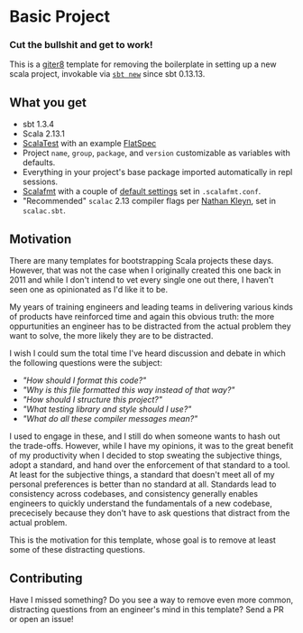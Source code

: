 # Basic Project

### Cut the bullshit and get to work!

This is a [giter8](http://www.foundweekends.org/giter8/index.html) template for removing
the boilerplate in setting up a new scala project, invokable via
[`sbt new`](https://www.scala-sbt.org/1.x/docs/sbt-new-and-Templates.html) since sbt 0.13.13.

## What you get

* sbt 1.3.4
* Scala 2.13.1
* [ScalaTest](http://www.scalatest.org/) with an example [FlatSpec](http://www.scalatest.org/user_guide/selecting_a_style)
* Project `name`, `group`, `package`, and `version` customizable as variables with defaults.
* Everything in your project's base package imported automatically in repl sessions.
* [Scalafmt](https://scalameta.org/scalafmt/) with a couple of [default settings](https://scalameta.org/scalafmt/docs/configuration.html) set in `.scalafmt.conf`.
* "Recommended" `scalac` 2.13 compiler flags per [Nathan Kleyn](https://nathankleyn.com/2019/05/13/recommended-scalac-flags-for-2-13/), set in `scalac.sbt`.

## Motivation

There are many templates for bootstrapping Scala projects these days. However, that was not the case when I originally created this one back in 2011 and while I don't intend to vet every single one out there, I haven't seen one as opinionated as I'd like it to be.

My years of training engineers and leading teams in delivering various kinds of products have reinforced time and again this obvious truth: the more oppurtunities an engineer has to be distracted from the actual problem they want to solve, the more likely they are to be distracted.

I wish I could sum the total time I've heard discussion and debate in which the following questions were the subject:

* _"How should I format this code?"_
* _"Why is this file formatted this way instead of that way?"_
* _"How should I structure this project?"_
* _"What testing library and style should I use?"_
* _"What do all these compiler messages mean?"_

I used to engage in these, and I still do when someone wants to hash out the trade-offs. However, while I have my opinions, it was to the great benefit of my productivity when I decided to stop sweating the subjective things, adopt a standard, and hand over the enforcement of that standard to a tool. At least for the subjective things, a standard that doesn't meet all of my personal preferences is better than no standard at all. Standards lead to consistency across codebases, and consistency generally enables engineers to quickly understand the fundamentals of a new codebase, prececisely because they don't have to ask questions that distract from the actual problem.

This is the motivation for this template, whose goal is to remove at least some of these distracting questions.

## Contributing

Have I missed something? Do you see a way to remove even more common, distracting questions from an engineer's mind in this template? Send a PR or open an issue!
